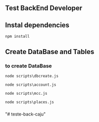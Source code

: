 

## Test BackEnd Developer 

## Instal dependencies 
```
npm install
```



## Create DataBase and Tables

### to create DataBase
```
node scripts\dbcreate.js
```

```
node scripts\account.js
```

```
node scripts\mcc.js
```

```
node scripts\places.js
```


### 
"# teste-back-caju" 
